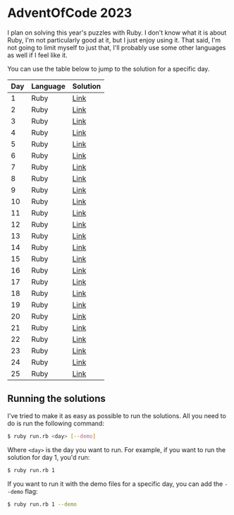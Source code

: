 # AdventOfCode 2023

I plan on solving this year's puzzles with Ruby. I don't know what it is about Ruby, I'm not particularly good at it, but I just enjoy using it. That said, I'm not going to limit myself to just that, I'll probably use some other languages as well if I feel like it.

You can use the table below to jump to the solution for a specific day.

| Day | Language | Solution |
| --- | -------- | -------- |
| 1   | Ruby     | [Link](https://github.com/JanPlazovnik/advent-of-code/tree/main/2023/solutions/day-01) |
| 2   | Ruby     | [Link]() |
| 3   | Ruby     | [Link]() |
| 4   | Ruby     | [Link]() |
| 5   | Ruby     | [Link]() |
| 6   | Ruby     | [Link]() |
| 7   | Ruby     | [Link]() |
| 8   | Ruby     | [Link]() |
| 9   | Ruby     | [Link]() |
| 10  | Ruby     | [Link]() |
| 11  | Ruby     | [Link]() |
| 12  | Ruby     | [Link]() |
| 13  | Ruby     | [Link]() |
| 14  | Ruby     | [Link]() |
| 15  | Ruby     | [Link]() |
| 16  | Ruby     | [Link]() |
| 17  | Ruby     | [Link]() |
| 18  | Ruby     | [Link]() |
| 19  | Ruby     | [Link]() |
| 20  | Ruby     | [Link]() |
| 21  | Ruby     | [Link]() |
| 22  | Ruby     | [Link]() |
| 23  | Ruby     | [Link]() |
| 24  | Ruby     | [Link]() |
| 25  | Ruby     | [Link]() |

## Running the solutions

I've tried to make it as easy as possible to run the solutions. All you need to do is run the following command:

```bash
$ ruby run.rb <day> [--demo]
```

Where `<day>` is the day you want to run. For example, if you want to run the solution for day 1, you'd run:

```bash
$ ruby run.rb 1
```

If you want to run it with the demo files for a specific day, you can add the `--demo` flag:

```bash
$ ruby run.rb 1 --demo
```
